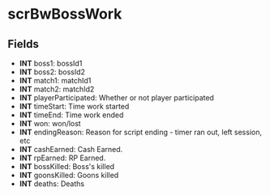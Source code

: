# scrBwBossWork

## Fields
* **INT** boss1: bossId1
* **INT** boss2: bossId2
* **INT** match1: matchId1
* **INT** match2: matchId2
* **INT** playerParticipated: Whether  or not player participated
* **INT** timeStart: Time work started
* **INT** timeEnd: Time work ended
* **INT** won: won/lost
* **INT** endingReason: Reason for script ending - timer ran out, left session, etc
* **INT** cashEarned: Cash Earned.
* **INT** rpEarned: RP Earned.
* **INT** bossKilled: Boss's killed
* **INT** goonsKilled: Goons killed
* **INT** deaths: Deaths